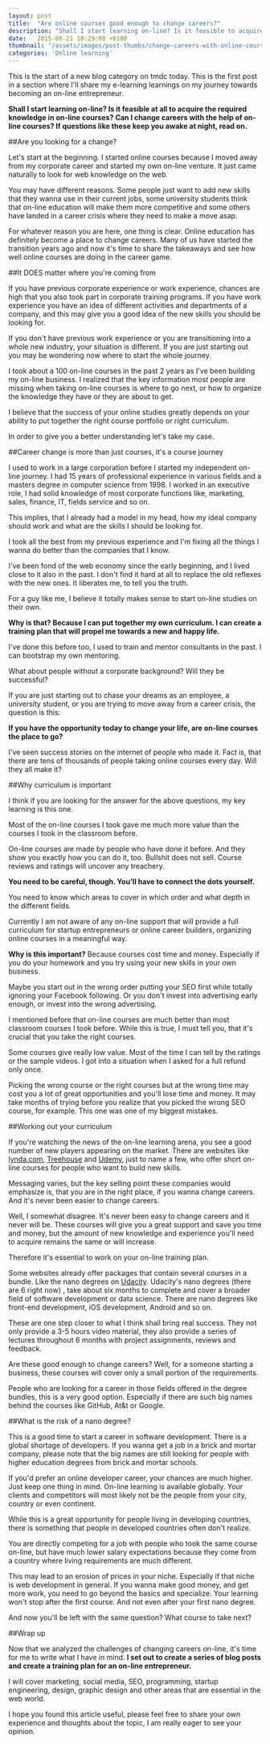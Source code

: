 ```yaml
---
layout: post
title:  "Are online courses good enough to change careers?"
description: "Shall I start learning on-line? Is it feasible to acquire the required knowledge in on-line courses? Can I change careers with the help of on-line courses?"
date:   2015-08-21 18:29:00 +0100
thumbnail: "/assets/images/post-thumbs/change-careers-with-online-courses.jpg"
categories: 'Online learning'
---
```

This is the start of a new blog category on tmdc today. This is the first post in a section where I'll share my e-learning learnings on my journey towards becoming an on-line entrepreneur.

**Shall I start learning on-line? Is it feasible at all to acquire the required knowledge in on-line courses? Can I change careers with the help of on-line courses? If questions like these keep you awake at night, read on.**

##Are you looking for a change?

Let's start at the beginning. I started online courses because I moved away from my corporate career and started my own on-line venture. It just came naturally to look for web knowledge on the web.

You may have different reasons. Some people just want to add new skills that they wanna use in their current jobs, some university students think that on-line education will make them more competitive and some others have landed in a career crisis where they need to make a move asap.

For whatever reason you are here, one thing is clear. Online education has definitely become a place to change careers. Many of us have started the transition years ago and now it's time to share the takeaways and see how well online courses are doing in the career game.

##It DOES matter where you're coming from

If you have previous corporate experience or work experience, chances are high that you also took part in corporate training programs. If you have work experience you have an idea of different activities and departments of a company, and this may give you a good idea of the new skills you should be looking for.

If you don't have previous work experience or you are transitioning into a whole new industry, your situation is different. If you are just starting out you may be wondering now where to start the whole journey.

I took about a 100 on-line courses in the past 2 years as I've been building my on-line business. I realized that the key information most people are missing when taking on-line courses is where to go next, or how to organize the knowledge they have or they are about to get.

I believe that the success of your online studies greatly depends on your ability to put together the right course portfolio or right curriculum.

In order to give you a better understanding let's take my case.

##Career change is more than just courses, it's a course journey

I used to work in a large corporation before I started my independent on-line journey. I had 15 years of professional experience in various fields and a masters degree in computer science from 1998. I worked in an executive role, I had solid knowledge of most corporate functions like, marketing, sales, finance, IT, fields service and so on.

This implies, that I already had a model in my head, how my ideal company should work and what are the skills I should be looking for.

I took all the best from my previous experience and I'm fixing all the things I wanna do better than the companies that I know.

I've been fond of the web economy since the early beginning, and I lived close to it also in the past. I don't find it hard at all to replace the old reflexes with the new ones. It liberates me, to tell you the truth.

For a guy like me, I believe it totally makes sense to start on-line studies on their own.

**Why is that? Because I can put together my own curriculum. I can create a training plan that will propel me towards a new and happy life.**

I've done this before too, I used to train and mentor consultants in the past. I can bootstrap my own mentoring.

What about people without a corporate background? Will they be successful?

If you are just starting out to chase your dreams as an employee, a university student, or you are trying to move away from a career crisis, the question is this:

**If you have the opportunity today to change your life, are on-line courses the place to go?**

I've seen success stories on the internet of people who made it. Fact is, that there are tens of thousands of people taking online courses every day. Will they all make it?

##Why curriculum is important

I think if you are looking for the answer for the above questions, my key learning is this one.

Most of the on-line courses I took gave me much more value than the courses I took in the classroom before.

On-line courses are made by people who have done it before. And they show you exactly how you can do it, too. Bullshit does not sell. Course reviews and ratings will uncover any treachery.

**You need to be careful, though. You'll have to connect the dots yourself.**

You need to know which areas to cover in which order and what depth in the different fields.

Currently I am not aware of any on-line support that will provide a full curriculum for startup entrepreneurs or online career builders, organizing online courses in a meaningful way.

**Why is this important?** Because courses cost time and money. Especially if you do your homework and you try using your new skills in your own business.

Maybe you start out in the wrong order putting your SEO first while totally ignoring your Facebook following. Or you don't invest into advertising early enough, or invest into the wrong advertising.

I mentioned before that on-line courses are much better than most classroom courses I took before. While this is true, I must tell you, that it's crucial that you take the right courses.

Some courses give really low value. Most of the time I can tell by the ratings or the sample videos. I got into a situation when I asked for a full refund only once.

Picking the wrong course or the right courses but at the wrong time may cost you a lot of great opportunities and you'll lose time and money. It may take months of trying before you realize that you picked the wrong SEO course, for example. This one was one of my biggest mistakes.

##Working out your curriculum

If you're watching the news of the on-line learning arena, you see a good number of new players appearing on the market. There are websites like [lynda.com](http://lynda.com), [Treehouse](https://teamtreehouse.com/) and [Udemy](http://udemy.com), just to name a few, who offer short on-line courses for people who want to build new skills.

Messaging varies, but the key selling point these companies would emphasize is, that you are in the right place, if you wanna change careers. And it's never been easier to change careers.

Well, I somewhat disagree. It's never been easy to change careers and it never will be. These courses will give you a great support and save you time and money, but the amount of new knowledge and experience you'll need to acquire remains the same or will increase.

Therefore it's essential to work on your on-line training plan.

Some websites already offer packages that contain several courses in a bundle. Like the nano degrees on [Udacity](https://www.udacity.com/). Udacity's nano degrees (there are 6 right now) , take about six months to complete and cover a broader field of software development or data science. There are nano degrees like front-end development, iOS development, Android and so on.

These are one step closer to what I think shall bring real success. They not only provide a 3-5 hours video material, they also provide a series of lectures throughout 6 months with project assignments, reviews and feedback.

Are these good enough to change careers? Well, for a someone starting a business, these courses will cover only a small portion of the requirements.

People who are looking for a career in those fields offered in the degree bundles, this is a very good option. Especially if there are such big names behind the courses like GitHub, At&t or Google.

##What is the risk of a nano degree?

This is a good time to start a career in software development. There is a global shortage of developers. If you wanna get a job in a brick and mortar company, please note that the big names are still looking for people with higher education degrees from brick and mortar schools.

If you'd prefer an online developer career, your chances are much higher. Just keep one thing in mind. On-line learning is available globally. Your clients and competitors will most likely not be the people from your city, country or even continent.

While this is a great opportunity for people living in developing countries, there is something that people in developed countries often don't realize.

You are directly competing for a job with people who took the same course on-line, but have much lower salary expectations because they come from a country where living requirements are much different.

This may lead to an erosion of prices in your niche. Especially if that niche is web development in general. If you wanna make good money, and get more work, you need to go beyond the basics and specialize. Your learning won't stop after the first course. And not even after your first nano degree.

And now you'll be left with the same question? What course to take next?

##Wrap up

Now that we analyzed the challenges of changing careers on-line, it's time for me to write what I have in mind. **I set out to create a series of blog posts and create a training plan for an on-line entrepreneur.**

I will cover marketing, social media, SEO, programming, startup engineering, design, graphic design and other areas that are essential in the web world.

I hope you found this article useful, please feel free to share your own experience and thoughts about the topic, I am really eager to see your opinion.